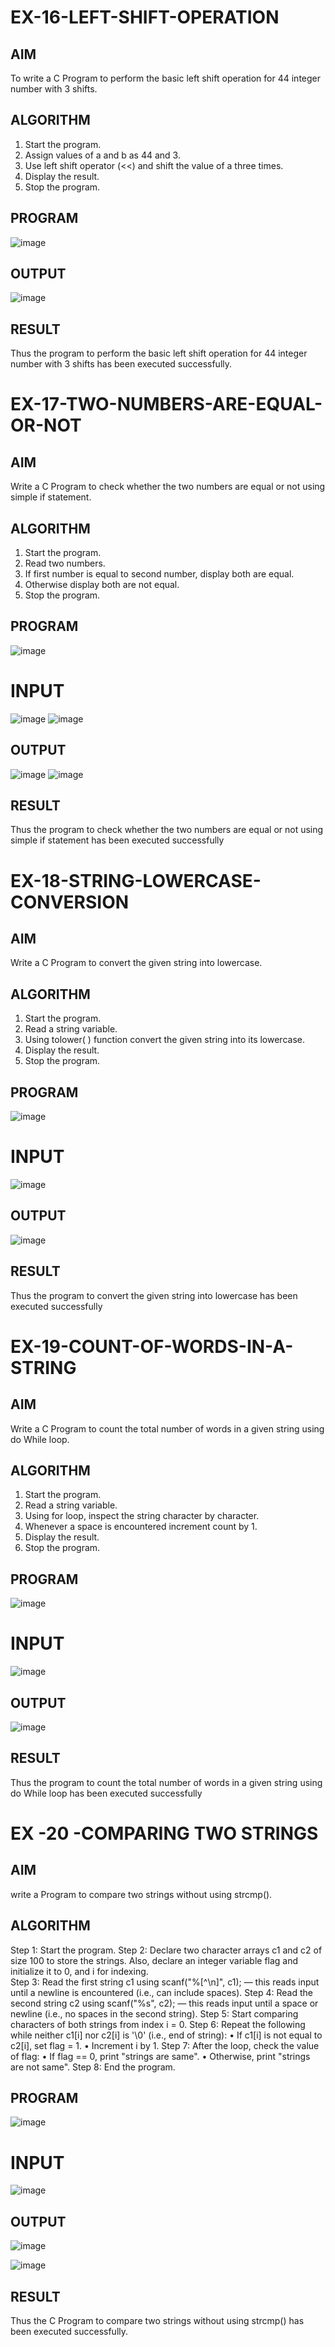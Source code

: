 # EX-16-LEFT-SHIFT-OPERATION
## AIM
To write a C Program to perform the basic left shift operation for 44 integer number with 3 shifts.

## ALGORITHM
1.	Start the program.
2.	Assign values of a and b as 44 and 3.
3.	Use left shift operator (<<) and shift the value of a three times.
4.	Display the result.
5.	Stop the program.

## PROGRAM
![image](https://github.com/user-attachments/assets/c73854ef-9e8b-4f59-a375-b06a00060416)


## OUTPUT

![image](https://github.com/user-attachments/assets/1a69cfa7-0904-4b5c-9507-17ba9b8f2092)








## RESULT
Thus the program to perform the basic left shift operation for 44 integer number with 3 shifts has been executed successfully.




 
 


# EX-17-TWO-NUMBERS-ARE-EQUAL-OR-NOT


## AIM

Write a C Program to check whether the two numbers are equal or not using simple if statement.

## ALGORITHM

1.	Start the program.
2.	Read two numbers.
3.	If first number is equal to second number, display both are equal.
4.	Otherwise display both are not equal.
5.	Stop the program.

## PROGRAM
![image](https://github.com/user-attachments/assets/a644c604-dc70-424e-964d-93a5bb3c8824)

# INPUT
![image](https://github.com/user-attachments/assets/4a19c284-fca1-4b23-b390-fa93c58ce248)
![image](https://github.com/user-attachments/assets/aa3afcb3-830c-4a83-956d-33ada58ea5ed)


## OUTPUT
   ![image](https://github.com/user-attachments/assets/2f30131b-4ba3-4757-84fb-aa74a2be38f5)
   ![image](https://github.com/user-attachments/assets/243f29ab-e681-4f95-a33f-7df6fbcd6dce)
     
## RESULT

Thus the program to check whether the two numbers are equal or not using simple if statement has been executed successfully
 
 


# EX-18-STRING-LOWERCASE-CONVERSION
## AIM
Write a C Program to convert the given string into lowercase.

## ALGORITHM
1.	Start the program.
2.	Read a string variable.
3.	Using tolower( ) function convert the given string into its lowercase.
4.	Display the result.
5.	Stop the program.

## PROGRAM
![image](https://github.com/user-attachments/assets/e87a8563-e689-4b7e-9b70-3ccfa38771f0)

# INPUT
![image](https://github.com/user-attachments/assets/0a2f0b41-f9ed-4d49-a3c2-0972f1a609b9)

## OUTPUT

![image](https://github.com/user-attachments/assets/764c2810-9f6a-4487-83eb-a19e6ad679ca)



## RESULT
Thus the program to convert the given string into lowercase has been executed successfully
 
 


# EX-19-COUNT-OF-WORDS-IN-A-STRING
## AIM
Write a C Program to count the total number of words in a given string using do While loop.

## ALGORITHM
1.	Start the program.
2.	Read a string variable.
3.	Using for loop, inspect the string character by character.
4.	Whenever a space is encountered increment count by 1.
5.	Display the result.
6.	Stop the program.

## PROGRAM
![image](https://github.com/user-attachments/assets/55a59424-3a1b-48b8-98c2-11b3fc91a949)

# INPUT
![image](https://github.com/user-attachments/assets/9be7a724-af39-4302-9cd2-a69170072a37)

## OUTPUT
![image](https://github.com/user-attachments/assets/eec61a3d-25ca-441a-ad62-b2526d0b8b03)





## RESULT
Thus the program to count the total number of words in a given string using do While loop has been executed successfully
 
 


# EX  -20 -COMPARING TWO STRINGS
## AIM
write a Program to compare two strings without using strcmp().
## ALGORITHM
Step 1: Start the program.
Step 2: Declare two character arrays c1 and c2 of size 100 to store the strings. Also, declare an integer variable
             flag and initialize it to 0, and i for indexing.      
Step 3: Read the first string c1 using scanf("%[^\n]", c1); — this reads input until a newline is encountered 
            (i.e., can include spaces).
Step 4: Read the second string c2 using scanf("%s", c2); — this reads input until a space or newline (i.e., no 
            spaces in the second string).
Step 5: Start comparing characters of both strings from index i = 0.
Step 6: Repeat the following while neither c1[i] nor c2[i] is '\0' (i.e., end of string):
•	If c1[i] is not equal to c2[i], set flag = 1.
•	Increment i by 1.
Step 7: After the loop, check the value of flag:
•	If flag == 0, print "strings are same".
•	Otherwise, print "strings are not same".
Step 8: End the program.

## PROGRAM
![image](https://github.com/user-attachments/assets/190f66f6-0ad9-45f7-9213-a737d5a3b2d5)

# INPUT
![image](https://github.com/user-attachments/assets/e60d725c-a9e4-42c5-94ac-b57e14997f5c)

## OUTPUT
 ![image](https://github.com/user-attachments/assets/208a048e-3927-4fbd-99b2-018310c415f1)

![image](https://github.com/user-attachments/assets/52c259b1-c7e9-416e-b5fa-ab28a0c8b57a)

## RESULT
Thus the C Program to compare two strings without using strcmp() has been executed successfully.

